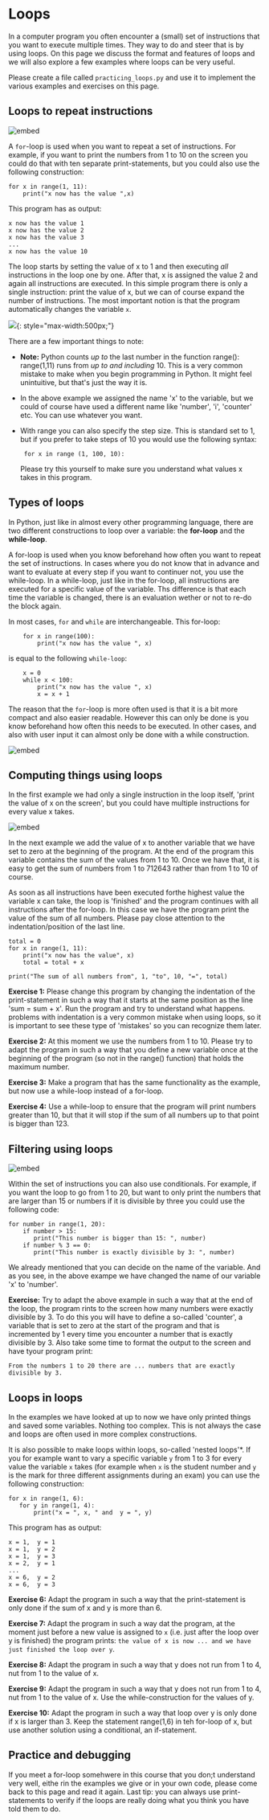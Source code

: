 # Loops

In a computer program you often encounter a (small) set of instructions that you want to execute multiple times. They way to do and steer that is by using loops. On this page we discuss the format and features of loops and we will also explore a few examples where loops can be very useful.

Please create a file called `practicing_loops.py` and use it to implement the various examples and exercises on this page.

## Loops to repeat instructions

![embed](https://player.vimeo.com/video/287247060)

A `for`-loop is used when you want to repeat a set of instructions. For example, if you want to print the numbers from 1 to 10 on the screen you could do that with ten separate print-statements, but you could also use the following construction:

    for x in range(1, 11):
        print("x now has the value ",x)

This program has as output:

    x now has the value 1
    x now has the value 2
    x now has the value 3
    ...
    x now has the value 10

The loop starts by setting the value of x to 1 and then executing *all* instructions in the loop one by one. After that, x is assigned the value 2 and again all instructions are executed. In this simple program there is only a single instruction: print the value of x, but we can of course expand the number of instructions. The most important notion is that the program automatically changes the variable `x`.


![](Loopsexplanation.png){: style="max-width:500px;"}


There are a few important things to note:

-   **Note:** Python counts *up to* the last number in the function range(): range(1,11) runs from *up to and including* 10. This is a very common mistake to make when you begin programming in Python. It might feel unintuitive, but that's just the way it is.

-   In the above example we assigned the name 'x' to the variable, but we could of course have used a different name like 'number', 'i', 'counter' etc. You can use whatever you want.

-   With range you can also specify the step size. This is standard set to 1, but if you prefer to take steps of 10 you would use the following syntax:

         for x in range (1, 100, 10):

    Please try this yourself to make sure you understand what values x takes in this program.


## Types of loops

In Python, just like in almost every other programming language, there are two different constructions to loop over a variable: the **for-loop** and the **while-loop**.

A for-loop is used when you know beforehand how often you want to repeat the set of instructions. In cases where you do not know that in advance and want to evaluate at every step if you want to continuer not, you use the while-loop. In a while-loop, just like in the for-loop, all instructions are executed for a specific value of the variable. Ths difference is that each time the variable is changed, there is an evaluation wether or not to re-do the block again.

In most cases, `for` and `while` are interchangeable. This for-loop:

	    for x in range(100):
	        print("x now has the value ", x)

is equal to the following `while-loop`:

	    x = 0
	    while x < 100:
	        print("x now has the value ", x)
	        x = x + 1

The reason that the `for`-loop is more often used is that it is a bit more compact and also easier readable. However this can only be done is you know beforehand how often this needs to be executed. In other cases, and also with user input it can almost only be done with a while construction.

![embed](https://player.vimeo.com/video/287247106)

## Computing things using loops

In the first example we had only a single instruction in the loop itself, 'print the value of x on the screen', but you could have multiple instructions for every value x takes.

![embed](https://player.vimeo.com/video/287247088)

In the next example we add the value of x to another variable that we have set to zero at the beginning of the program. At the end of the program this variable contains the sum of the values from 1 to 10. Once we have that, it is easy to get the sum of numbers from 1 to 712643 rather than from 1 to 10 of course.

As soon as all instructions have been executed forthe highest value the variable x can take, the loop is 'finished' and the program continues with all instructions after the for-loop. In this case we have the program print the value of the sum of all numbers. Please pay close attention to the indentation/position of the last line.

    total = 0
    for x in range(1, 11):
        print("x now has the value", x)
        total = total + x

    print("The sum of all numbers from", 1, "to", 10, "=", total)


**Exercise 1:** Please change this program by changing the indentation of the print-statement in such a way that it starts at the same position as the line 'sum = sum + x'. Run the program and try to understand what happens. problems with indentation is a very common mistake when using loops, so it is important to see these type of 'mistakes' so you can recognize them later.

**Exercise 2:** At this moment we use the numbers from 1 to 10. Please try to adapt the program in such a way that you define a new variable once at the beginning of the program (so not in the range() function) that holds the maximum number.

**Exercise 3:** Make a program that has the same functionality as the example, but now use a while-loop instead of a for-loop.

**Exercise 4:** Use a while-loop to ensure that the program will print numbers greater than 10, but that it will stop if the sum of all numbers up to that point is bigger than 123.


## Filtering using loops

![embed](https://player.vimeo.com/video/287247135)


Within the set of instructions you can also use conditionals. For example, if you want the loop to go from 1 to 20, but want to only print the numbers that are larger than 15 or numbers if it is divisible by three you could use the following code:

    for number in range(1, 20):
        if number > 15:
		   print("This number is bigger than 15: ", number)
        if number % 3 == 0:
		   print("This number is exactly divisible by 3: ", number)

We already mentioned that you can decide on the name of the variable. And as you see, in the above exampe we have changed the name of our variable 'x' to 'number'.

**Exercise:** Try to adapt the above example in such a way that at the end of the loop, the program rints to the screen how many numbers were exactly divisible by 3. To do this you will have to define a so-called 'counter', a variable that is set to zero at the start of the program and that is incremented by 1 every time you encounter a number that is exactly divisible by 3. Also take some time to format the output to the screen and have tyour program print:

    From the numbers 1 to 20 there are ... numbers that are exactly divisible by 3.


## Loops in loops

In the examples we have looked at up to now we have only printed things and saved some variables. Nothing too complex. This is not always the case and loops are often used in more complex constructions.

It is also possible to make loops within loops, so-called 'nested loops'*. If you for example want to vary a specific variable `y` from 1 to 3 for every value the variable `x` takes (for example when `x` is the student number and `y` is the mark for three different assignments during an exam) you can use the following construction:

    for x in range(1, 6):
       for y in range(1, 4):
           print("x = ", x, " and  y = ", y)

This program has as output:

    x = 1,  y = 1
    x = 1,  y = 2
    x = 1,  y = 3
    x = 2,  y = 1
    ...
    x = 6,  y = 2
    x = 6,  y = 3

**Exercise 6:** Adapt the program in such a way that the print-statement is only done if the sum of x and y is more than 6.

**Exercise 7:** Adapt the program in such a way dat the program, at the moment just before a new value is assigned to `x` (i.e. just after the loop over y is finished) the program prints: `the value of x is now ... and we have just finished the loop over y`.

**Exercise 8:** Adapt the program in such a way that y does not run from 1 to 4, nut from 1 to the value of x.

**Exercise 9:** Adapt the program in such a way that y does not run from 1 to 4, nut from 1 to the value of x. Use the while-construction for the values of y.

**Exercise 10:** Adapt the program in such a way that loop over y is only done if x is larger than 3. Keep the statement range(1,6) in teh for-loop of x, but use another solution using a conditional, an if-statement.

## Practice and  debugging

If you meet a for-loop somehwere in this course that you don;t understand very well, eithe rin the examples we give or in your own code, please come back to this page and read it again. Last tip: you can always use print-statements to verify if the loops are really doing what you think you have told them to do.
